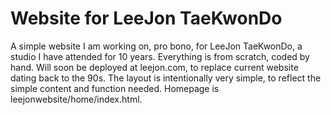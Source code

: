 # Website for LeeJon TaeKwonDo
A simple website I am working on, pro bono, for LeeJon TaeKwonDo, a studio I have attended for 10 years.
Everything is from scratch, coded by hand.
Will soon be deployed at leejon.com, to replace current website dating back to the 90s.
The layout is intentionally very simple, to reflect the simple content and function needed.
Homepage is leejonwebsite/home/index.html.
